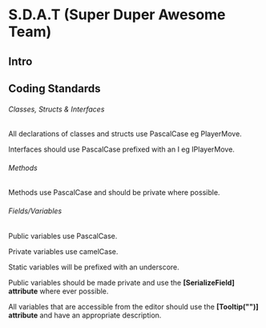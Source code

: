 # S.D.A.T (Super Duper Awesome Team)
## Intro

## Coding Standards
###### Classes, Structs & Interfaces
All declarations of classes and structs use PascalCase eg PlayerMove.

Interfaces should use PascalCase prefixed with an I eg IPlayerMove.

###### Methods
Methods use PascalCase and should be private where possible.

###### Fields/Variables
Public variables use PascalCase.

Private variables use camelCase.

Static variables will be prefixed with an underscore.

Public variables should be made private and use the **[SerializeField] attribute** where ever possible.


All variables that are accessible from the editor should use the **[Tooltip("")] attribute** and have an appropriate description.
